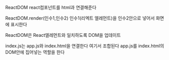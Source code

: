 ReactDOM react컴포넌트를 html과 연결해준다

ReactDOM.render(인수1,인수2)
인수1(리엑트 엘레먼트)을 인수2안으로 넣어서 화면에 표시한다

ReactDOM은 React엘레먼트와 일치하도록 DOM을 업데이트

index.js는 app.js와 index.html을 연결한다 여기서 조합된다
app.js를 index.html의 DOM안에 집어넣는 역할을 한다
